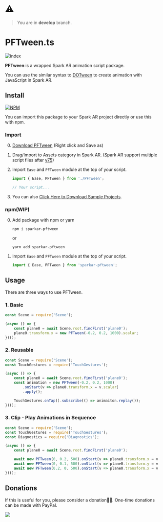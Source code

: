 # ⚠️
> You are in **develop** branch.



# PFTween.ts

![index](https://github.com/pofulu/sparkar-pftween/blob/master/README.assets/index.gif?raw=true)

**PFTween** is a wrapped Spark AR animation script package.

You can use the similar syntax to [DOTween](http://dotween.demigiant.com) to create animation with JavaScript in Spark AR.


## Install

[![NPM](https://nodei.co/npm/sparkar-pftween.png)](https://npmjs.org/package/sparkar-pftween)

You can import this package to your Spark AR project directly or use this with npm.

### Import



0. [Download PFTween](https://github.com/pofulu/sparkar-pftween/raw/develop/PFTweenDemo/scripts/PFTween.ts) (Right click and Save as)
1. Drag/Import to Assets category in Spark AR. (Spark AR support multiple script files after [v75](https://sparkar.facebook.com/ar-studio/learn/documentation/changelog#75))
2. Import `Ease` and `PFTween` module at the top of your script.
    ```javascript
    import { Ease, PFTween } from './PFTween';

    // Your script...
    ```


3. You can also [Click Here to Download Sample Projects](https://yehonal.github.io/DownGit/#home?url=https://github.com/pofulu/sparkar-pftween/tree/master/PFTweenDemo).



### npm(WIP)

0. Add package with npm or yarn

    ```
    npm i sparkar-pftween
    ```
    or
    ```
    yarn add sparkar-pftween
    ```
1. Import `Ease` and `PFTween` module at the top of your script.
  
    ```javascript
    import { Ease, PFTween } from 'sparkar-pftween';
	```



## Usage

There are three ways to use PFTween.

### 1. Basic

```javascript
const Scene = require('Scene'); 

(async () => {
    const plane0 = await Scene.root.findFirst('plane0');
    plane0.transform.x = new PFTween(-0.2, 0.2, 1000).scalar;
})();
```

### 2. Reusable

```js
const Scene = require('Scene');
const TouchGestures = require('TouchGestures');

(async () => {
    const plane0 = await Scene.root.findFirst('plane0');
    const animation = new PFTween(-0.2, 0.2, 1000)
        .onStart(v => plane0.transform.x = v.scalar)
        .apply();

    TouchGestures.onTap().subscribe(() => animaiton.replay());
})();
```

### 3. Clip - Play Animations in Sequence

```js 
const Scene = require('Scene');
const TouchGestures = require('TouchGestures');
const Diagnostics = require('Diagnostics');

(async () => {
    const plane0 = await Scene.root.findFirst('plane0');

    await new PFTween(0, 0.2, 500).onStart(v => plane0.transform.x = v.scalar).clip();
    await new PFTween(0, 0.1, 500).onStart(v => plane0.transform.y = v.scalar).clip();
    await new PFTween(0.2, 0, 500).onStart(v => plane0.transform.x = v.scalar).clip();
})();
```



## Donations
If this is useful for you, please consider a donation🙏🏼. One-time donations can be made with PayPal.

[![](https://www.paypalobjects.com/en_US/i/btn/btn_donateCC_LG.gif)](https://www.paypal.com/cgi-bin/webscr?cmd=_s-xclick&hosted_button_id=HW99ESSALJZ36)
